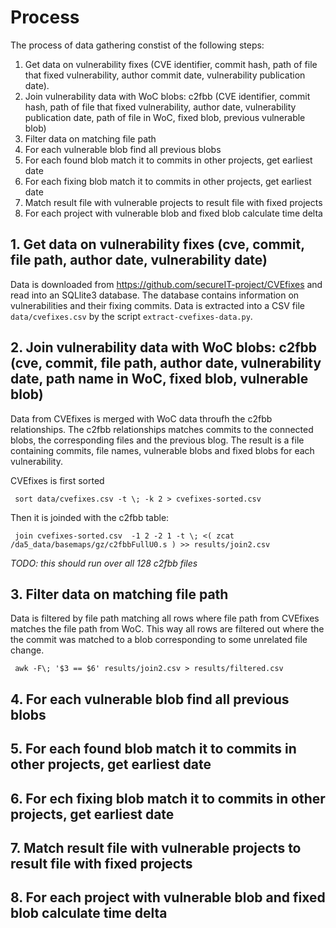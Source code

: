 # Process

The process of data gathering constist of the following steps: 
1. Get data on vulnerability fixes (CVE identifier, commit hash, path of file that fixed vulnerability, author commit date, vulnerability publication date).
2. Join vulnerability data with WoC blobs: c2fbb (CVE identifier, commit hash, path of file that fixed vulnerability, author date, vulnerability publication date, path of file in WoC, fixed blob, previous vulnerable blob)
3. Filter data on matching file path
4. For each vulnerable blob find all previous blobs
5. For each found blob match it to commits in other projects, get earliest date
6. For each fixing blob match it to commits in other projects, get earliest date
7. Match result file with vulnerable projects to result file with fixed projects
8. For each project with vulnerable blob and fixed blob calculate time delta

## 1. Get data on vulnerability fixes (cve, commit, file path, author date, vulnerability date)

Data is downloaded from https://github.com/secureIT-project/CVEfixes and read into an SQLlite3 database. The database contains information on vulnerabilities and their fixing commits. Data is extracted into a CSV file `data/cvefixes.csv` by the script `extract-cvefixes-data.py`.

## 2. Join vulnerability data with WoC blobs: c2fbb (cve, commit, file path, author date, vulnerability date, path name in WoC, fixed blob, vulnerable blob)

Data from CVEfixes is merged with WoC data throufh the c2fbb relationships. The c2fbb relationships matches commits to the connected blobs, the corresponding files and the previous blog. The result is a file containing commits, file names, vulnerable blobs and fixed blobs for each vulnerability. 

CVEfixes is first sorted

     sort data/cvefixes.csv -t \; -k 2 > cvefixes-sorted.csv
     
Then it is joinded with the c2fbb table: 

     join cvefixes-sorted.csv  -1 2 -2 1 -t \; <( zcat /da5_data/basemaps/gz/c2fbbFullU0.s ) >> results/join2.csv
     
_TODO: this should run over all 128 c2fbb files_

## 3. Filter data on matching file path

Data is filtered by file path matching all rows where file path from CVEfixes matches the file path from WoC. This way all rows are filtered out where the the commit was matched to a blob corresponding to some unrelated file change. 

     awk -F\; '$3 == $6' results/join2.csv > results/filtered.csv

## 4. For each vulnerable blob find all previous blobs

## 5. For each found blob match it to commits in other projects, get earliest date

## 6. For ech fixing blob match it to commits in other projects, get earliest date

## 7. Match result file with vulnerable projects to result file with fixed projects

## 8. For each project with vulnerable blob and fixed blob calculate time delta
